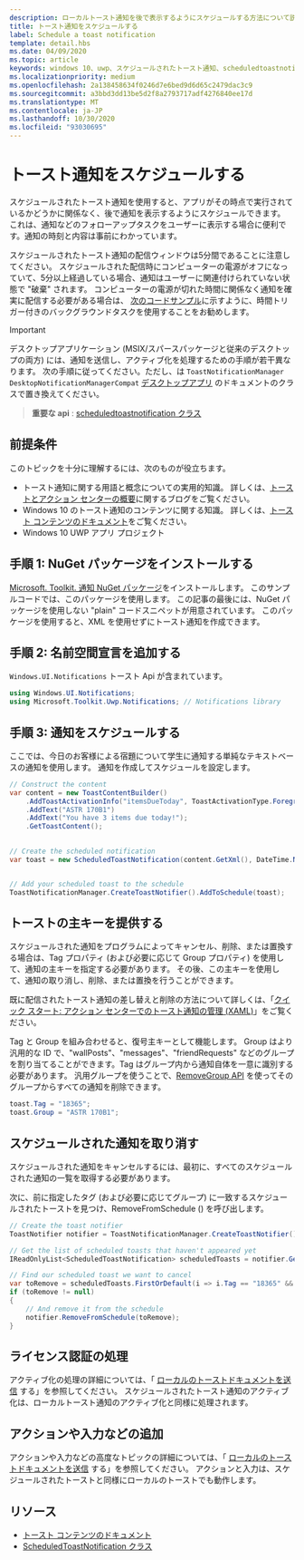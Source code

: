 ```yaml
---
description: ローカルトースト通知を後で表示するようにスケジュールする方法について説明します。
title: トースト通知をスケジュールする
label: Schedule a toast notification
template: detail.hbs
ms.date: 04/09/2020
ms.topic: article
keywords: windows 10、uwp、スケジュールされたトースト通知、scheduledtoastnotification、方法、クイックスタート、作業の開始、コードサンプル、チュートリアル
ms.localizationpriority: medium
ms.openlocfilehash: 2a138458634f0246d7e6bed9d6d65c2479dac3c9
ms.sourcegitcommit: a3bbd3dd13be5d2f8a2793717adf4276840ee17d
ms.translationtype: MT
ms.contentlocale: ja-JP
ms.lasthandoff: 10/30/2020
ms.locfileid: "93030695"
---
```

# <a name="schedule-a-toast-notification"></a>トースト通知をスケジュールする

スケジュールされたトースト通知を使用すると、アプリがその時点で実行されているかどうかに関係なく、後で通知を表示するようにスケジュールできます。 これは、通知などのフォローアップタスクをユーザーに表示する場合に便利です。通知の時刻と内容は事前にわかっています。

スケジュールされたトースト通知の配信ウィンドウは5分間であることに注意してください。 スケジュールされた配信時にコンピューターの電源がオフになっていて、5分以上経過している場合、通知はユーザーに関連付けられていない状態で "破棄" されます。 コンピューターの電源が切れた時間に関係なく通知を確実に配信する必要がある場合は、 [次のコードサンプル](https://github.com/WindowsNotifications/quickstart-snoozable-toasts-even-if-computer-is-off)に示すように、時間トリガー付きのバックグラウンドタスクを使用することをお勧めします。

> [!IMPORTANT]
> デスクトップアプリケーション (MSIX/スパースパッケージと従来のデスクトップの両方) には、通知を送信し、アクティブ化を処理するための手順が若干異なります。 次の手順に従ってください。ただし、は `ToastNotificationManager` `DesktopNotificationManagerCompat` [デスクトップアプリ](toast-desktop-apps.md) のドキュメントのクラスで置き換えてください。

> **重要な api** : [scheduledtoastnotification クラス](/uwp/api/Windows.UI.Notifications.ScheduledToastNotification)


## <a name="prerequisites"></a>前提条件

このトピックを十分に理解するには、次のものが役立ちます。

* トースト通知に関する用語と概念についての実用的知識。 詳しくは、[トーストとアクション センターの概要](/archive/blogs/tiles_and_toasts/toast-notification-and-action-center-overview-for-windows-10)に関するブログをご覧ください。
* Windows 10 のトースト通知のコンテンツに関する知識。 詳しくは、[トースト コンテンツのドキュメント](adaptive-interactive-toasts.md)をご覧ください。
* Windows 10 UWP アプリ プロジェクト


## <a name="step-1-install-nuget-package"></a>手順 1: NuGet パッケージをインストールする

[Microsoft. Toolkit. 通知 NuGet パッケージ](https://www.nuget.org/packages/Microsoft.Toolkit.Uwp.Notifications/)をインストールします。 このサンプルコードでは、このパッケージを使用します。 この記事の最後には、NuGet パッケージを使用しない "plain" コードスニペットが用意されています。 このパッケージを使用すると、XML を使用せずにトースト通知を作成できます。


## <a name="step-2-add-namespace-declarations"></a>手順 2: 名前空間宣言を追加する

`Windows.UI.Notifications` トースト Api が含まれています。

```csharp
using Windows.UI.Notifications;
using Microsoft.Toolkit.Uwp.Notifications; // Notifications library
```


## <a name="step-3-schedule-the-notification"></a>手順 3: 通知をスケジュールする

ここでは、今日のお客様による宿題について学生に通知する単純なテキストベースの通知を使用します。 通知を作成してスケジュールを設定します。

```csharp
// Construct the content
var content = new ToastContentBuilder()
    .AddToastActivationInfo("itemsDueToday", ToastActivationType.Foreground)
    .AddText("ASTR 170B1")
    .AddText("You have 3 items due today!");
    .GetToastContent();

    
// Create the scheduled notification
var toast = new ScheduledToastNotification(content.GetXml(), DateTime.Now.AddSeconds(5));


// Add your scheduled toast to the schedule
ToastNotificationManager.CreateToastNotifier().AddToSchedule(toast);
```


## <a name="provide-a-primary-key-for-your-toast"></a>トーストの主キーを提供する

スケジュールされた通知をプログラムによってキャンセル、削除、または置換する場合は、Tag プロパティ (および必要に応じて Group プロパティ) を使用して、通知の主キーを指定する必要があります。 その後、この主キーを使用して、通知の取り消し、削除、または置換を行うことができます。

既に配信されたトースト通知の差し替えと削除の方法について詳しくは、「[クイック スタート: アクション センターでのトースト通知の管理 (XAML)](/previous-versions/windows/apps/dn631260(v=win.10))」をご覧ください。

Tag と Group を組み合わせると、復号主キーとして機能します。 Group はより汎用的な ID で、"wallPosts"、"messages"、"friendRequests" などのグループを割り当てることができます。Tag はグループ内から通知自体を一意に識別する必要があります。 汎用グループを使うことで、[RemoveGroup API](/uwp/api/Windows.UI.Notifications.ToastNotificationHistory#Windows_UI_Notifications_ToastNotificationHistory_RemoveGroup_System_String_) を使ってそのグループからすべての通知を削除できます。

```csharp
toast.Tag = "18365";
toast.Group = "ASTR 170B1";
```


## <a name="cancel-scheduled-notifications"></a>スケジュールされた通知を取り消す

スケジュールされた通知をキャンセルするには、最初に、すべてのスケジュールされた通知の一覧を取得する必要があります。

次に、前に指定したタグ (および必要に応じてグループ) に一致するスケジュールされたトーストを見つけ、RemoveFromSchedule () を呼び出します。

```csharp
// Create the toast notifier
ToastNotifier notifier = ToastNotificationManager.CreateToastNotifier();

// Get the list of scheduled toasts that haven't appeared yet
IReadOnlyList<ScheduledToastNotification> scheduledToasts = notifier.GetScheduledToastNotifications();

// Find our scheduled toast we want to cancel
var toRemove = scheduledToasts.FirstOrDefault(i => i.Tag == "18365" && i.Group == "ASTR 170B1");
if (toRemove != null)
{
    // And remove it from the schedule
    notifier.RemoveFromSchedule(toRemove);
}
```


## <a name="activation-handling"></a>ライセンス認証の処理

アクティブ化の処理の詳細については、「 [ローカルのトーストドキュメントを送信](send-local-toast.md) する」を参照してください。 スケジュールされたトースト通知のアクティブ化は、ローカルトースト通知のアクティブ化と同様に処理されます。


## <a name="adding-actions-inputs-and-more"></a>アクションや入力などの追加

アクションや入力などの高度なトピックの詳細については、「 [ローカルのトーストドキュメントを送信](send-local-toast.md) する」を参照してください。 アクションと入力は、スケジュールされたトーストと同様にローカルのトーストでも動作します。


## <a name="resources"></a>リソース

* [トースト コンテンツのドキュメント](adaptive-interactive-toasts.md)
* [ScheduledToastNotification クラス](/uwp/api/Windows.UI.Notifications.ScheduledToastNotification)
